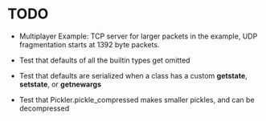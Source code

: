 # TODO
- Multiplayer Example: TCP server for larger packets in the example, UDP fragmentation starts at 1392 byte packets.

- Test that defaults of all the builtin types get omitted
- Test that defaults are serialized when a class has a custom __getstate__, __setstate__, or __getnewargs__
- Test that Pickler.pickle_compressed makes smaller pickles, and can be decompressed
